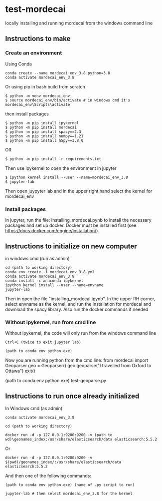# test-mordecai
locally installing and running mordecai from the windows command line

## Instructions to make

### Create an environment

Using Conda

	conda create --name mordecai_env_3.8 python=3.8
	conda activate mordecai_env_3.8

Or using pip in bash build from scratch

	$ python -m venv mordecai_env
	$ source mordecai_env/bin/activate # in windows cmd it's mordecai_env\Scripts\activate

then install packages

	$ python -m pip install ipykernel
	$ python -m pip install mordecai
	$ python -m pip install spacy==2.3
	$ python -m pip install numpy==1.21
	$ python -m pip install h5py==3.8.0
OR

	$ python -m pip install -r requirements.txt

Then use ipykernel to open the environment in jupyter

	$ ipython kernel install --user --name=mordecai_env_3.8
	$ jupyter-lab

Then open juypyter lab and in the upper right hand select the kernel for mordecai_env

### Install packages

In jupyter, run the file: Installing_mordecai.pynb to install the necessary packages and set up docker. Docker must be installed first (see https://docs.docker.com/engine/installation/). 


## Instructions to initialize on new computer

in windows cmd (run as admin)

	cd (path to working directory)
	conda env create -f mordecai_env_3.8.yml
	conda activate mordecai_env_3.8
	conda install -c anaconda ipykernel
	ipython kernel install --user --name=envname
	jupyter-lab


Then in open the file "installing_mordecai.ipynb". In the upper RH corner, select envname as the kernel, and run the installation for mordecai and download the spacy library. Also run the docker commands if needed


### Without ipykernel, run from cmd line

Without ipykernel, the code will only run from the windows command line

	Ctrl+C (twice to exit jupyter lab)

	(path to conda env python.exe) 

Now you are running python from the cmd line:
	from mordecai import Geoparser
	geo = Geoparser()
	geo.geoparse("I travelled from Oxford to Ottawa")
	exit()

(path to conda env python.exe) test-geoparse.py


## Instructions to run once already initialized

In Windows cmd (as admin)

	conda activate mordecai_env_3.8

	cd (path to working directory)

	docker run -d -p 127.0.0.1:9200:9200 -v (path to wd)\geonames_index:/usr/share/elasticsearch/data elasticsearch:5.5.2 
    
Or

	docker run -d -p 127.0.0.1:9200:9200 -v $(pwd)/geonames_index/:/usr/share/elasticsearch/data elasticsearch:5.5.2

And then one of the following commands:

	(path to conda env python.exe) (name of .py script to run)

	jupyter-lab # then select mordecai_env_3.8 for the kernel





